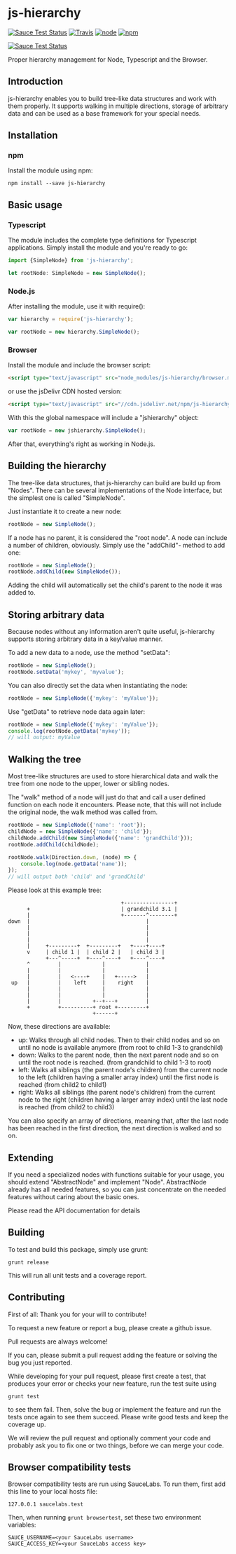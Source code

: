 # js-hierarchy

[![Sauce Test Status](https://saucelabs.com/buildstatus/dodevops)](https://saucelabs.com/u/dodevops)
[![Travis](https://img.shields.io/travis/dodevops/js-hierarchy.svg)](https://travis-ci.org/dodevops/js-hierarchy)
[![node](https://img.shields.io/node/v/js-hierarchy.svg)](https://www.npmjs.com/package/js-hierarchy)
[![npm](https://img.shields.io/npm/v/js-hierarchy.svg)](https://www.npmjs.com/package/js-hierarchy)

[![Sauce Test Status](https://saucelabs.com/browser-matrix/dodevops.svg)](https://saucelabs.com/u/dodevops)

Proper hierarchy management for Node, Typescript and the Browser.

## Introduction

js-hierarchy enables you to build tree-like data structures and work
with them properly. It supports walking in multiple directions,
storage of arbitrary data and can be used as a base framework for
your special needs.

## Installation

### npm

Install the module using npm:

    npm install --save js-hierarchy

## Basic usage

### Typescript

The module includes the complete type definitions for Typescript
applications. Simply install the module and you're ready to go:

```typescript
import {SimpleNode} from 'js-hierarchy';

let rootNode: SimpleNode = new SimpleNode();
```

### Node.js

After installing the module, use it with require():

```javascript
var hierarchy = require('js-hierarchy');

var rootNode = new hierarchy.SimpleNode();
```

### Browser

Install the module and include the browser script:

```html
<script type="text/javascript" src="node_modules/js-hierarchy/browser.min.js"></script>
```

or use the jsDelivr CDN hosted version:
```html
<script type="text/javascript" src="//cdn.jsdelivr.net/npm/js-hierarchy/browser.min.js"></script>
```

With this the global namespace will include a "jshierarchy" object:

```javascript
var rootNode = new jshierarchy.SimpleNode();
```

After that, everything's right as working in Node.js.

## Building the hierarchy

The tree-like data structures, that js-hierarchy can build are build
up from "Nodes". There can be several implementations of the Node
interface, but the simplest one is called "SimpleNode".

Just instantiate it to create a new node:

```javascript
rootNode = new SimpleNode();
```

If a node has no parent, it is considered the "root node". A node can
include a number of children, obviously. Simply use the "addChild"-
method to add one:

```javascript
rootNode = new SimpleNode();
rootNode.addChild(new SimpleNode());
```

Adding the child will automatically set the child's parent to
the node it was added to.

## Storing arbitrary data

Because nodes without any information aren't quite useful, js-hierarchy
supports storing arbitrary data in a key/value manner.

To add a new data to a node, use the method "setData":

```javascript
rootNode = new SimpleNode();
rootNode.setData('mykey', 'myvalue');
```

You can also directly set the data when instantiating the node:

```javascript
rootNode = new SimpleNode({'mykey': 'myValue'});
```

Use "getData" to retrieve node data again later:

```javascript
rootNode = new SimpleNode({'mykey': 'myValue'});
console.log(rootNode.getData('mykey'));
// will output: myValue
```

## Walking the tree

Most tree-like structures are used to store hierarchical data
and walk the tree from one node to the upper, lower or sibling nodes.

The "walk" method of a node will just do that and call a user
defined function on each node it encounters. Please note, that this
will not include the original node, the walk method was called from.

```javascript
rootNode = new SimpleNode({'name': 'root'});
childNode = new SimpleNode({'name': 'child'});
childNode.addChild(new SimpleNode({'name': 'grandChild'}));
rootNode.addChild(childNode);

rootNode.walk(Direction.down, (node) => {
    console.log(node.getData('name'));
});
// will output both 'child' and 'grandChild'
```

Please look at this example tree:

```
                                    +----------------+
      +                             | grandchild 3.1 |
      |                             +-------^--------+
down  |                                     |
      |                                     |
      |                                     |
      |                                     |
      |     +---------+  +---------+   +----+----+
      v     | child 1 |  | child 2 |   | child 3 |
            +---^-----+  +----^----+   +----^----+
      ^         |             |             |
      |         |             |             |
      |         |   <----+    |   +----->   |
 up   |         |    left     |    right    |
      |         |             |             |
      |         |             |             |
      |         |          +--+---+         |
      +         +----------+ root +---------+
                           +------+
```

Now, these directions are available:

* up: Walks through all child nodes. Then to their child nodes and
  so on until no node is available anymore (from root to child 1-3
  to grandchild)
* down: Walks to the parent node, then the next parent node and so on
  until the root node is reached. (from grandchild to child 1-3 to root)
* left: Walks all siblings (the parent node's children) from the current
  node to the left (children having a smaller array index) until the
  first node is reached (from child2 to child1)
* right: Walks all siblings (the parent node's children) from the current
  node to the right (children having a larger array index) until the
  last node is reached (from child2 to child3)

You can also specify an array of directions, meaning that, after the
last node has been reached in the first direction, the next direction
is walked and so on.

## Extending

If you need a specialized nodes with functions suitable for your
usage, you should extend "AbstractNode" and implement "Node".
AbstractNode already has all needed features, so you can just
concentrate on the needed features without caring about the basic
ones.

Please read the API documentation for details

## Building

To test and build this package, simply use grunt:

    grunt release

This will run all unit tests and a coverage report.

## Contributing

First of all: Thank you for your will to contribute!

To request a new feature or report a bug, please
create a github issue.

Pull requests are always welcome!

If you can, please submit a pull request adding the feature
or solving the bug you just reported.

While developing for your pull request, please first create a test, that
produces your error or checks your new feature, run the test suite
using

    grunt test

to see them fail. Then, solve the bug or implement the feature and
run the tests once again to see them succeed. Please write good tests
and keep the coverage up.

We will review the pull request and optionally comment your code
and probably ask you to fix one or two things, before we can merge
your code.

## Browser compatibility tests

Browser compatibility tests are run using SauceLabs. To run them,
first add this line to your local hosts file:

    127.0.0.1 saucelabs.test

Then, when running ```grunt browsertest```, set these two environment
variables:

    SAUCE_USERNAME=<your SauceLabs username>
    SAUCE_ACCESS_KEY=<your SauceLabs access key>